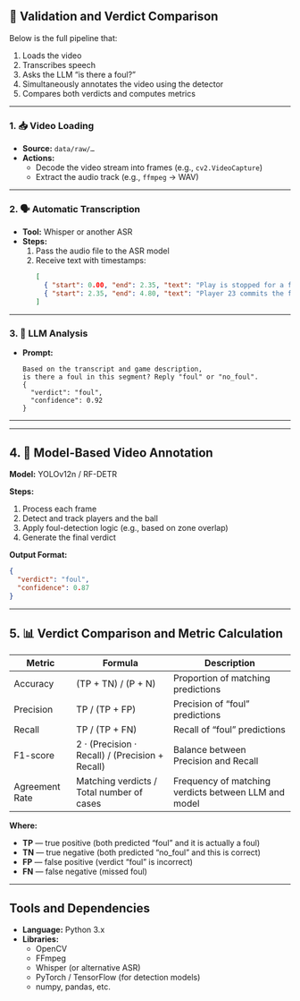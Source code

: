 ## 🔄 Validation and Verdict Comparison

Below is the full pipeline that:
1. Loads the video  
2. Transcribes speech  
3. Asks the LLM “is there a foul?”  
4. Simultaneously annotates the video using the detector  
5. Compares both verdicts and computes metrics  

---

### 1. 📥 Video Loading  
- **Source:** `data/raw/…`  
- **Actions:**  
  - Decode the video stream into frames (e.g., `cv2.VideoCapture`)  
  - Extract the audio track (e.g., `ffmpeg` → WAV)  

---

### 2. 🗣️ Automatic Transcription  
- **Tool:** Whisper or another ASR  
- **Steps:**  
  1. Pass the audio file to the ASR model  
  2. Receive text with timestamps:  
     ```json
     [
       { "start": 0.00, "end": 2.35, "text": "Play is stopped for a foul" },
       { "start": 2.35, "end": 4.80, "text": "Player 23 commits the foul" }
     ]
     ```

---

### 3. 🤖 LLM Analysis
- **Prompt:**
  ```text
  Based on the transcript and game description,
  is there a foul in this segment? Reply "foul" or "no_foul".
  {
    "verdict": "foul",
    "confidence": 0.92
  }
  ```
  
---

---
## 4. 🦆 Model-Based Video Annotation

**Model:** YOLOv12n / RF-DETR

**Steps:**
1. Process each frame  
2. Detect and track players and the ball  
3. Apply foul-detection logic (e.g., based on zone overlap)  
4. Generate the final verdict  

**Output Format:**
```json
{
  "verdict": "foul",
  "confidence": 0.87
}
```

---

## 5. 📊 Verdict Comparison and Metric Calculation

| Metric         | Formula                                           | Description                                         |
| -------------- | ------------------------------------------------- | --------------------------------------------------- |
| Accuracy       | (TP + TN) / (P + N)                               | Proportion of matching predictions                   |
| Precision      | TP / (TP + FP)                                    | Precision of “foul” predictions                      |
| Recall         | TP / (TP + FN)                                    | Recall of “foul” predictions                         |
| F1-score       | 2 · (Precision · Recall) / (Precision + Recall)   | Balance between Precision and Recall                  |
| Agreement Rate | Matching verdicts / Total number of cases         | Frequency of matching verdicts between LLM and model |

**Where:**
- **TP** — true positive (both predicted “foul” and it is actually a foul)  
- **TN** — true negative (both predicted “no_foul” and this is correct)  
- **FP** — false positive (verdict “foul” is incorrect)  
- **FN** — false negative (missed foul)  

---

## Tools and Dependencies

- **Language:** Python 3.x  
- **Libraries:**
  - OpenCV  
  - FFmpeg  
  - Whisper (or alternative ASR)  
  - PyTorch / TensorFlow (for detection models)  
  - numpy, pandas, etc.  



